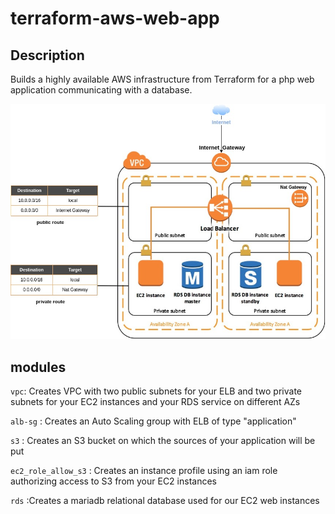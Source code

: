 # terraform-aws-web-app

## Description

Builds a highly available AWS infrastructure from Terraform for a php web application communicating with a database.

![schema!](images/infrastructure-schema.jpg)


## modules 

`vpc`: Creates VPC with two public subnets for your ELB and two private subnets for your EC2 instances and your RDS service on different AZs

`alb-sg` : Creates an Auto Scaling group with ELB of type "application"

`s3` : Creates an S3 bucket on which the sources of your application will be put

`ec2_role_allow_s3` : Creates an instance profile using an iam role authorizing access to S3 from your EC2 instances

`rds` :Creates a mariadb relational database used for our EC2 web instances
